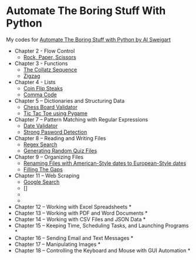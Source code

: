 # Automate The Boring Stuff With Python
My codes for  [Automate The Boring Stuff with Python by Al Sweigart](https://automatetheboringstuff.com)

* Chapter 2 - Flow Control
    * [Rock, Paper, Scissors](https://github.com/thaimynguyen/Automate_Boring_Stuff_With_Python/blob/main/rock_paper_scissors.py)
* Chapter 3 - Functions
    * [The Collatz Sequence](https://github.com/thaimynguyen/Automate_Boring_Stuff_With_Python/blob/main/collatz_sequence.py)
    * [Zigzag](https://github.com/thaimynguyen/Automate_Boring_Stuff_With_Python/blob/main/zigzag.py)
* Chapter 4 - Lists
    * [Coin Flip Steaks](https://github.com/thaimynguyen/Automate_Boring_Stuff_With_Python/blob/main/coin_flip.py)
    * [Comma Code](https://github.com/thaimynguyen/Automate_Boring_Stuff_With_Python/blob/main/comma_code.py)
* Chapter 5 – Dictionaries and Structuring Data
    * [Chess Board Validator](https://github.com/thaimynguyen/Automate_Boring_Stuff_With_Python/tree/main/chess_dictionary_validator)
    * [Tic Tac Toe using Pygame](https://github.com/thaimynguyen/Python-learning-projects/tree/main/Tic_Tac_Toe_Pygame)
* Chapter 7 – Pattern Matching with Regular Expressions
    * [Date Validator](https://github.com/thaimynguyen/Automate_Boring_Stuff_With_Python/blob/main/date_check.py)
    * [Strong Pasword Detection](https://github.com/thaimynguyen/Automate_Boring_Stuff_With_Python/blob/main/strong_password_check.py)
* Chapter 8 – Reading and Writing Files
    * [Regex Search](https://github.com/thaimynguyen/Automate_Boring_Stuff_With_Python/blob/main/regrex_search.py)
    * [Generating Random Quiz Files](https://github.com/thaimynguyen/Automate_Boring_Stuff_With_Python/blob/main/quiz_generator.py)
* Chapter 9 – Organizing Files
    * [Renaming Files with American-Style dates to European-Style dates](https://github.com/thaimynguyen/Automate_Boring_Stuff_With_Python/blob/main/rename_dates.py)
    * [Filling The Gaps](https://github.com/thaimynguyen/Automate_Boring_Stuff_With_Python/blob/main/filling_the_gaps.py) 
* Chapter 11 – Web Scraping
    * [Google Search]()
    * []
    * 
    * 
* Chapter 12 – Working with Excel Spreadsheets
    * 
* Chapter 13 – Working with PDF and Word Documents
    * 
* Chapter 14 – Working with CSV Files and JSON Data
    * 
* Chapter 15 – Keeping Time, Scheduling Tasks, and Launching Programs
    * 
* Chapter 16 – Sending Email and Text Messages
    * 
* Chapter 17 – Manipulating Images
    * 
* Chapter 18 – Controlling the Keyboard and Mouse with GUI Automation
    * 
